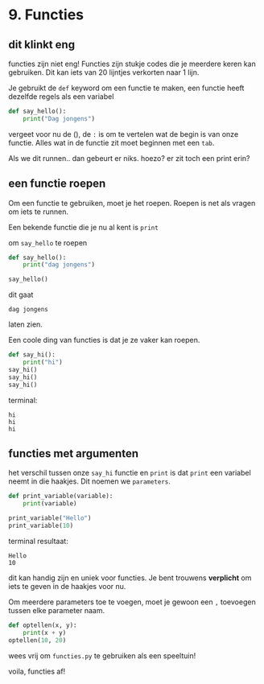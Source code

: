 # 9. Functies

## dit klinkt eng

functies zijn niet eng! Functies zijn stukje codes die je meerdere keren kan gebruiken. Dit kan iets van 20 lijntjes verkorten naar 1 lijn.

Je gebruikt de ``def`` keyword om een functie te maken, een functie heeft dezelfde regels als een variabel
```py
def say_hello():
    print("Dag jongens")
```
vergeet voor nu de (), de ``:`` is om te vertelen wat de begin is van onze functie. Alles wat in de functie zit moet beginnen met een ``tab``.

Als we dit runnen.. dan gebeurt er niks.
hoezo? er zit toch een print erin?

## een functie roepen 
Om een functie te gebruiken, moet je het roepen. Roepen is net als vragen om iets te runnen.

Een bekende functie die je nu al kent is ``print``

om ``say_hello`` te roepen
```py
def say_hello():
    print("dag jongens")

say_hello()
```
dit gaat
```
dag jongens
```
laten zien. 

Een coole ding van functies is dat je ze vaker kan roepen.
```py
def say_hi():
    print("hi")
say_hi()
say_hi()
say_hi()
```
terminal:
```
hi
hi
hi
```

## functies met argumenten
het verschil tussen onze ``say_hi`` functie en ``print`` is dat ``print`` een variabel neemt in die haakjes. Dit noemen we ``parameters``.

```py
def print_variable(variable):
    print(variable)

print_variable("Hello")
print_variable(10)
```
terminal resultaat:
```
Hello
10
```

dit kan handig zijn en uniek voor functies. Je bent trouwens **verplicht** om iets te geven in de haakjes voor nu.

Om meerdere parameters toe te voegen, moet je gewoon een ``,`` toevoegen tussen elke parameter naam.
```py
def optellen(x, y):
    print(x + y)
optellen(10, 20)
```

wees vrij om ``functies.py`` te gebruiken als een speeltuin! 

voila, functies af!